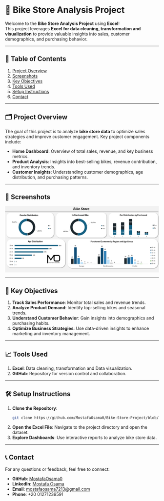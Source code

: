 # 🚴 Bike Store Analysis Project

Welcome to the **Bike Store Analysis Project** using **Excel**!\
This project leverages **Excel for data cleaning, transformation and visualization** to provide valuable insights into sales, customer demographics, and purchasing behavior.

---

## 📑 Table of Contents

1. [Project Overview](#-project-overview)
2. [Screenshots](#-screenshots)
3. [Key Objectives](#-key-objectives)
4. [Tools Used](#-tools-used)
5. [Setup Instructions](#-setup-instructions)
6. [Contact](#-contact)

---

## 🗂️ Project Overview

The goal of this project is to analyze **bike store data** to optimize sales strategies and improve customer engagement. Key project components include:

- **Home Dashboard**: Overview of total sales, revenue, and key business metrics.
- **Product Analysis**: Insights into best-selling bikes, revenue contribution, and inventory trends.
- **Customer Insights**: Understanding customer demographics, age distribution, and purchasing patterns.

---

## 📌 Screenshots

![Dashboard](https://github.com/MostafaOsama0/Bike-Store-Project/blob/main/Bike%20Store%20Dashboard.png)

---

## 🎯 Key Objectives

1. **Track Sales Performance**: Monitor total sales and revenue trends.
2. **Analyze Product Demand**: Identify top-selling bikes and seasonal trends.
3. **Understand Customer Behavior**: Gain insights into demographics and purchasing habits.
4. **Optimize Business Strategies**: Use data-driven insights to enhance marketing and inventory management.

---

## 📈 Tools Used

1. **Excel**: Data cleaning, transformation and Data visualization.
3. **GitHub**: Repository for version control and collaboration.

---

## 🛠️ Setup Instructions

1. **Clone the Repository**:
   ```bash
   git clone https://github.com/MostafaOsama0/Bike-Store-Project/blob/main/Bike%20store.xlsx
   ```
2. **Open the Excel File**: Navigate to the project directory and open the dataset.
3. **Explore Dashboards**: Use interactive reports to analyze bike store data.

---

## 📞 Contact

For any questions or feedback, feel free to connect:

- **GitHub**: [MostafaOsama0](https://github.com/MostafaOsama0)
- **LinkedIn**: [Mostafa Osama](https://www.linkedin.com/in/mustafaosama0)
- **Email**: [mostafaosama7213@gmail.com](mailto:mostafaosama7213@gmail.com)
- **Phone**: +20 01271239591
